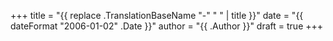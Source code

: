 +++
title = "{{ replace .TranslationBaseName "-" " " | title }}"
date = "{{ dateFormat "2006-01-02" .Date }}"
author = "{{ .Author }}"
draft = true
+++
